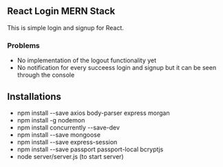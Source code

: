 ## React Login MERN Stack

This is simple login and signup for React.

### Problems
* No implementation of the logout functionality yet
* No notification for every succeess login and signup but it can be seen through the console

## Installations
* npm install --save axios body-parser express morgan
* npm install -g nodemon
* npm install concurrently --save-dev
* npm install --save mongoose
* npm install --save express-session
* npm install --save passport passport-local bcryptjs
* node server/server.js (to start server)